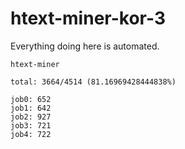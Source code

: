 # htext-miner-kor-3

Everything doing here is automated.

```
htext-miner

total: 3664/4514 (81.16969428444838%)

job0: 652
job1: 642
job2: 927
job3: 721
job4: 722
```